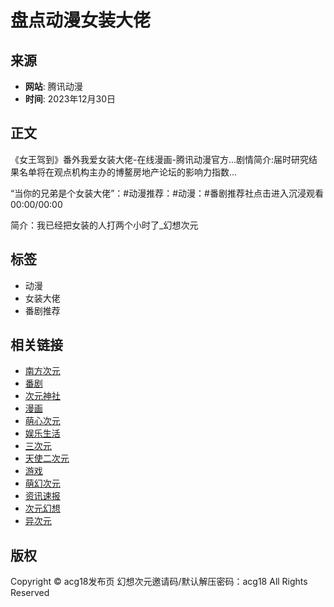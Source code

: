 # 盘点动漫女装大佬

## 来源
- **网站**: 腾讯动漫
- **时间**: 2023年12月30日

## 正文
《女王驾到》番外我爱女装大佬-在线漫画-腾讯动漫官方...剧情简介:届时研究结果名单将在观点机构主办的博鳌房地产论坛的影响力指数...

“当你的兄弟是个女装大佬”：#动漫推荐：#动漫：#番剧推荐社点击进入沉浸观看00:00/00:00

简介：我已经把女装的人打两个小时了_幻想次元

## 标签
- 动漫
- 女装大佬
- 番剧推荐

## 相关链接
- [南方次元](http://www.acghxcy.com/pxv/)
- [番剧](http://www.acghxcy.com/hybo/)
- [次元神社](http://www.acghxcy.com/nmkr/)
- [漫画](http://www.acghxcy.com/bsax/)
- [萌心次元](http://www.acghxcy.com/kvwdka/)
- [娱乐生活](http://www.acghxcy.com/fxpvufyh/)
- [三次元](http://www.acghxcy.com/lete/)
- [天使二次元](http://www.acghxcy.com/lqkwpu/)
- [游戏](http://www.acghxcy.com/kfsotna/)
- [萌幻次元](http://www.acghxcy.com/yrdfonc/)
- [资讯速报](http://www.acghxcy.com/hxda/)
- [次元幻想](http://www.acghxcy.com/otqndu/)
- [异次元](http://www.acghxcy.com/nwsk/)

## 版权
Copyright © acg18发布页 幻想次元邀请码/默认解压密码：acg18 All Rights Reserved